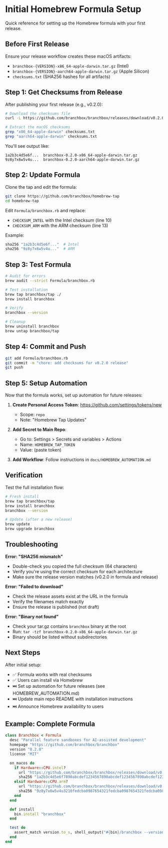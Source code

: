 # Initial Homebrew Formula Setup

Quick reference for setting up the Homebrew formula with your first release.

## Before First Release

Ensure your release workflow creates these macOS artifacts:
- `branchbox-{VERSION}-x86_64-apple-darwin.tar.gz` (Intel)
- `branchbox-{VERSION}-aarch64-apple-darwin.tar.gz` (Apple Silicon)
- `checksums.txt` (SHA256 hashes for all artifacts)

## Step 1: Get Checksums from Release

After publishing your first release (e.g., v0.2.0):

```bash
# Download the checksums file
curl -L https://github.com/branchbox/branchbox/releases/download/v0.2.0/checksums.txt

# Extract the macOS checksums
grep "x86_64-apple-darwin" checksums.txt
grep "aarch64-apple-darwin" checksums.txt
```

You'll see output like:
```
1a2b3c4d5e6f...  branchbox-0.2.0-x86_64-apple-darwin.tar.gz
9z8y7x6w5v4u...  branchbox-0.2.0-aarch64-apple-darwin.tar.gz
```

## Step 2: Update Formula

Clone the tap and edit the formula:

```bash
git clone https://github.com/branchbox/homebrew-tap
cd homebrew-tap
```

Edit `Formula/branchbox.rb` and replace:
- `CHECKSUM_INTEL` with the Intel checksum (line 10)
- `CHECKSUM_ARM` with the ARM checksum (line 13)

Example:
```ruby
sha256 "1a2b3c4d5e6f..."  # Intel
sha256 "9z8y7x6w5v4u..."  # ARM
```

## Step 3: Test Formula

```bash
# Audit for errors
brew audit --strict Formula/branchbox.rb

# Test installation
brew tap branchbox/tap ./
brew install branchbox

# Verify
branchbox --version

# Cleanup
brew uninstall branchbox
brew untap branchbox/tap
```

## Step 4: Commit and Push

```bash
git add Formula/branchbox.rb
git commit -m "chore: add checksums for v0.2.0 release"
git push
```

## Step 5: Setup Automation

Now that the formula works, set up automation for future releases:

1. **Create Personal Access Token**: https://github.com/settings/tokens/new
   - Scope: `repo`
   - Note: "Homebrew Tap Updates"

2. **Add Secret to Main Repo**:
   - Go to: Settings > Secrets and variables > Actions
   - Name: `HOMEBREW_TAP_TOKEN`
   - Value: (paste token)

3. **Add Workflow**: Follow instructions in `docs/HOMEBREW_AUTOMATION.md`

## Verification

Test the full installation flow:

```bash
# Fresh install
brew tap branchbox/tap
brew install branchbox
branchbox --version

# Update (after a new release)
brew update
brew upgrade branchbox
```

## Troubleshooting

**Error: "SHA256 mismatch"**
- Double-check you copied the full checksum (64 characters)
- Verify you're using the correct checksum for each architecture
- Make sure the release version matches (v0.2.0 in formula and release)

**Error: "Failed to download"**
- Check the release assets exist at the URL in the formula
- Verify the filenames match exactly
- Ensure the release is published (not draft)

**Error: "Binary not found"**
- Check your tar.gz contains `branchbox` binary at the root
- Run: `tar -tzf branchbox-0.2.0-x86_64-apple-darwin.tar.gz`
- Binary should be listed without subdirectories

## Next Steps

After initial setup:
- ✅ Formula works with real checksums
- ✅ Users can install via Homebrew
- ⏭️ Set up automation for future releases (see HOMEBREW_AUTOMATION.md)
- ⏭️ Update main repo README with installation instructions
- ⏭️ Announce Homebrew availability to users

## Example: Complete Formula

```ruby
class Branchbox < Formula
  desc "Parallel feature sandboxes for AI-assisted development"
  homepage "https://github.com/branchbox/branchbox"
  version "0.2.0"
  license "MIT"

  on_macos do
    if Hardware::CPU.intel?
      url "https://github.com/branchbox/branchbox/releases/download/v0.2.0/branchbox-0.2.0-x86_64-apple-darwin.tar.gz"
      sha256 "1a2b3c4d5e6f7890abcdef1234567890abcdef1234567890abcdef1234567890"
    elsif Hardware::CPU.arm?
      url "https://github.com/branchbox/branchbox/releases/download/v0.2.0/branchbox-0.2.0-aarch64-apple-darwin.tar.gz"
      sha256 "9z8y7x6w5v4u3210fedcba0987654321fedcba0987654321fedcba0987654321"
    end
  end

  def install
    bin.install "branchbox"
  end

  test do
    assert_match version.to_s, shell_output("#{bin}/branchbox --version")
  end
end
```

